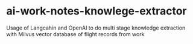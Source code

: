 # ai-work-notes-knowlege-extractor
Usage of Langcahin and OpenAI to do multi stage knowledge extraction with Milvus vector database of flight records from work
